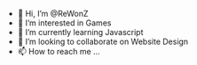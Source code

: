 - 👋 Hi, I’m @ReWonZ
- 👀 I’m interested in Games
- 🌱 I’m currently learning Javascript 
- 💞️ I’m looking to collaborate on Website Design 
- 📫 How to reach me ...

<!---
ReWonZ/ReWonZ is a ✨ special ✨ repository because its `README.md` (this file) appears on your GitHub profile.
You can click the Preview link to take a look at your changes.
--->
